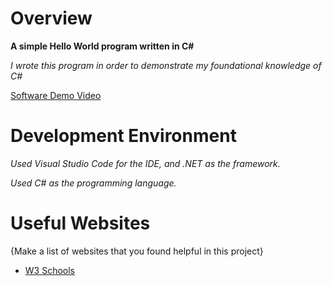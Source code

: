 # Overview

__A simple Hello World program written in C#__

_I wrote this program in order to demonstrate my foundational knowledge of C#_

[Software Demo Video](https://youtu.be/CiWmh9-VcK8)

# Development Environment

_Used Visual Studio Code for the IDE, and .NET as the framework._

_Used C# as the programming language._

# Useful Websites

{Make a list of websites that you found helpful in this project}
* [W3 Schools](https://www.w3schools.com/cs/index.php)

